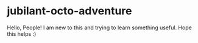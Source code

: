 # jubilant-octo-adventure


Hello, People!
I am new to this and trying to learn something useful.
Hope this helps :) 
